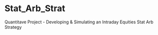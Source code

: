 # Stat_Arb_Strat
Quantitave Project - Developing & Simulating an Intraday Equities Stat Arb Strategy
